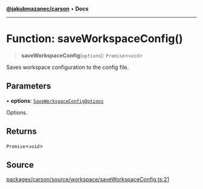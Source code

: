 [**@jakubmazanec/carson**](../README.md) • **Docs**

---

# Function: saveWorkspaceConfig()

> **saveWorkspaceConfig**(`options`): `Promise`\<`void`\>

Saves workspace configuration to the config file.

## Parameters

• **options**: [`SaveWorkspaceConfigOptions`](../type-aliases/SaveWorkspaceConfigOptions.md)

Options.

## Returns

`Promise`\<`void`\>

## Source

[packages/carson/source/workspace/saveWorkspaceConfig.ts:21](https://github.com/jakubmazanec/js-tools/blob/45932621a19c677851f8bf60e4a28d217617972b/packages/carson/source/workspace/saveWorkspaceConfig.ts#L21)
